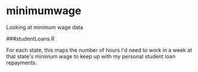 # minimumwage
Looking at minimum wage data

###studentLoans.R

For each state, this maps the number of hours I'd need to work in a week at that state's minimum wage to keep up with my personal student loan repayments.


